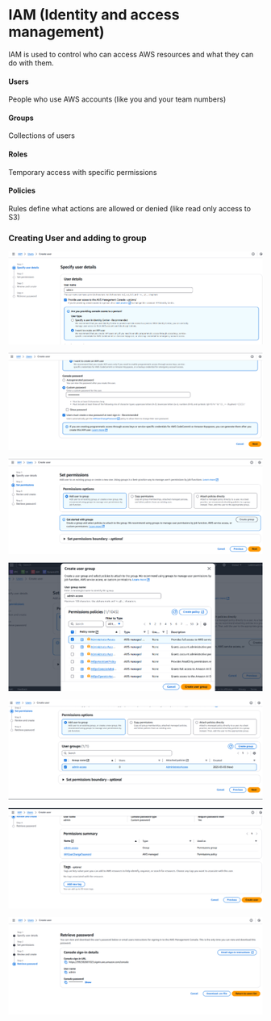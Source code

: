 # IAM (Identity and access management)

IAM is used to control who can access AWS resources and what they can do with them.

#### Users
People who use AWS accounts (like you and your team numbers)
#### Groups
Collections of users
#### Roles
Temporary access with specific permissions
#### Policies
Rules define what actions are allowed or denied (like read only access to S3)

### Creating User and adding to group

![alt text](image.png)

![alt text](image-1.png)

![alt text](image-2.png)

![alt text](image-3.png)

![alt text](image-7.png)

![alt text](image-8.png)

![alt text](image-6.png)

